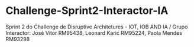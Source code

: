# Challenge-Sprint2-Interactor-IA
Sprint 2 do Challenge de Disruptive Architetures - IOT, IOB AND IA / Grupo Interactor: José Vitor RM95438, Leonard Karic RM95224, Paola Mendes RM93298

